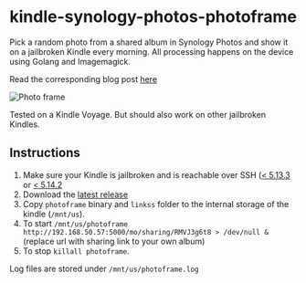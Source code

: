 # kindle-synology-photos-photoframe
Pick a random photo from a shared album in Synology Photos and show it on a jailbroken Kindle every morning.
All processing happens on the device using Golang and Imagemagick.

Read the corresponding blog post [here](https://daanmiddendorp.com/tech/2022/02/14/new-destination-for-my-broken-kindle)

![Photo frame](https://daanmiddendorp.com/assets/responsive-images/895/20220214_151832.jpg)

Tested on a Kindle Voyage. But should also work on other jailbroken Kindles.


## Instructions
1. Make sure your Kindle is jailbroken and is reachable over SSH ([< 5.13.3](https://www.mobileread.com/forums/showthread.php?t=338268) or [< 5.14.2](https://www.mobileread.com/forums/showthread.php?t=346037)
2. Download the [latest release](https://github.com/landgenoot/kindle-synology-photos-photoframe/releases/latest)
3. Copy `photoframe` binary and `linkss` folder to the internal storage of the kindle (`/mnt/us`).
4. To start `/mnt/us/photoframe http://192.168.50.57:5000/mo/sharing/RMVJ3g6t8 > /dev/null &` (replace url with sharing link to your own album)
5. To stop `killall photoframe`.

Log files are stored under `/mnt/us/photoframe.log` 
